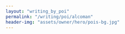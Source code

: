 ```yaml
---
layout: "writing_by_poi"
permalink: "/writing/poi/alcoman"
header-img: "assets/owner/hero/pois-bg.jpg"
---
```

